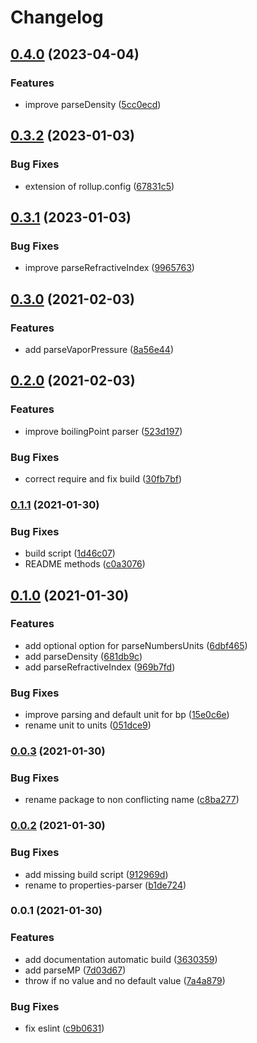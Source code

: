 # Changelog

## [0.4.0](https://github.com/cheminfo/physical-parser/compare/v0.3.2...v0.4.0) (2023-04-04)


### Features

* improve parseDensity ([5cc0ecd](https://github.com/cheminfo/physical-parser/commit/5cc0ecddf75a2e2f57b2fbfa2525632d271f2cf8))

## [0.3.2](https://github.com/cheminfo/physical-parser/compare/v0.3.1...v0.3.2) (2023-01-03)


### Bug Fixes

* extension of rollup.config ([67831c5](https://github.com/cheminfo/physical-parser/commit/67831c5297f6e799ba361a8039639c6cd4339e59))

## [0.3.1](https://github.com/cheminfo/physical-parser/compare/v0.3.0...v0.3.1) (2023-01-03)


### Bug Fixes

* improve parseRefractiveIndex ([9965763](https://github.com/cheminfo/physical-parser/commit/99657630257f5533cbf87493f32fa0cbec5cc6f0))

## [0.3.0](https://www.github.com/cheminfo/physical-parser/compare/v0.2.0...v0.3.0) (2021-02-03)


### Features

* add parseVaporPressure ([8a56e44](https://www.github.com/cheminfo/physical-parser/commit/8a56e440ff3e64d68661e07340e24709b9a6ef88))

## [0.2.0](https://www.github.com/cheminfo/physical-parser/compare/v0.1.1...v0.2.0) (2021-02-03)


### Features

* improve boilingPoint parser ([523d197](https://www.github.com/cheminfo/physical-parser/commit/523d197c53c3fc9438bef009aed0199f478569b5))


### Bug Fixes

* correct require and fix build ([30fb7bf](https://www.github.com/cheminfo/physical-parser/commit/30fb7bf618074df252d4a7604ee85a41005614dd))

### [0.1.1](https://www.github.com/cheminfo/physical-parser/compare/v0.1.0...v0.1.1) (2021-01-30)


### Bug Fixes

* build script ([1d46c07](https://www.github.com/cheminfo/physical-parser/commit/1d46c07d0fc93e6ad1fdcf3089157c2bcbd97d24))
* README methods ([c0a3076](https://www.github.com/cheminfo/physical-parser/commit/c0a3076234684ff223e5b44a8a3c1731e6f0a00c))

## [0.1.0](https://www.github.com/cheminfo/physical-parser/compare/v0.0.3...v0.1.0) (2021-01-30)


### Features

* add optional option for parseNumbersUnits ([6dbf465](https://www.github.com/cheminfo/physical-parser/commit/6dbf46514025bc548e6a8f88023aac08d68aa701))
* add parseDensity ([681db9c](https://www.github.com/cheminfo/physical-parser/commit/681db9c5b24597be32cb9b8b224eeabde03eb76e))
* add parseRefractiveIndex ([969b7fd](https://www.github.com/cheminfo/physical-parser/commit/969b7fd830cd01dd05f19872875db804f0a5f336))


### Bug Fixes

* improve parsing and default unit for bp ([15e0c6e](https://www.github.com/cheminfo/physical-parser/commit/15e0c6e057eb39fea6b7d6af08aea3529faeaf67))
* rename unit to units ([051dce9](https://www.github.com/cheminfo/physical-parser/commit/051dce945cf71b123f92929a69a5aa1c851192c1))

### [0.0.3](https://www.github.com/cheminfo/properties-parser/compare/v0.0.2...v0.0.3) (2021-01-30)


### Bug Fixes

* rename package to non conflicting name ([c8ba277](https://www.github.com/cheminfo/properties-parser/commit/c8ba277567c43f573411a1a0734cd837b1bf5d4e))

### [0.0.2](https://www.github.com/cheminfo/parse-physical/compare/v0.0.1...v0.0.2) (2021-01-30)


### Bug Fixes

* add missing build script ([912969d](https://www.github.com/cheminfo/parse-physical/commit/912969d803d3c495d1e6ea009617d0b5890bd166))
* rename to properties-parser ([b1de724](https://www.github.com/cheminfo/parse-physical/commit/b1de724591874b148f458ad277366fb66c841f00))

### 0.0.1 (2021-01-30)

### Features

- add documentation automatic build ([3630359](https://www.github.com/cheminfo/physical-parser/commit/363035978c40fbb7bdb62e786c0076ad2fbd304e))
- add parseMP ([7d03d67](https://www.github.com/cheminfo/physical-parser/commit/7d03d67363a82edfed73fdfce29f68da97d33a1b))
- throw if no value and no default value ([7a4a879](https://www.github.com/cheminfo/physical-parser/commit/7a4a87948b0affd3ea382f43b2c180aeeec847cb))

### Bug Fixes

- fix eslint ([c9b0631](https://www.github.com/cheminfo/physical-parser/commit/c9b0631a6276b6b9e953f62b2b79d481664c3867))
